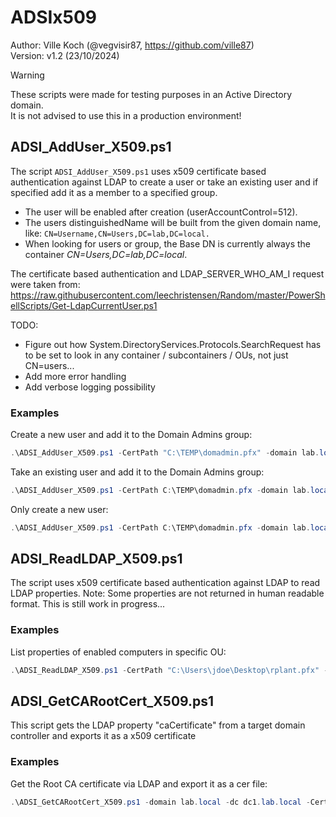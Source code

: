 # ADSIx509
Author:     Ville Koch (@vegvisir87, https://github.com/ville87)   
Version:    v1.2 (23/10/2024)   

> [!WARNING]  
> These scripts were made for testing purposes in an Active Directory domain.    
> It is not advised to use this in a production environment!   

## ADSI_AddUser_X509.ps1
The script `ADSI_AddUser_X509.ps1` uses x509 certificate based authentication against LDAP to create a user or take an existing user and if specified add it as a member to a specified group. 
- The user will be enabled after creation (userAccountControl=512). 
- The users distinguishedName will be built from the given domain name, like: `CN=Username,CN=Users,DC=lab,DC=local.`
- When looking for users or group, the Base DN is currently always the container *CN=Users,DC=lab,DC=local*.
   
The certificate based authentication and LDAP_SERVER_WHO_AM_I request were taken from:   
https://raw.githubusercontent.com/leechristensen/Random/master/PowerShellScripts/Get-LdapCurrentUser.ps1

TODO:   
- Figure out how System.DirectoryServices.Protocols.SearchRequest has to be set to look in any container / subcontainers / OUs, not just CN=users...
- Add more error handling
- Add verbose logging possibility

### Examples 
Create a new user and add it to the Domain Admins group:   
```powershell
.\ADSI_AddUser_X509.ps1 -CertPath "C:\TEMP\domadmin.pfx" -domain lab.local -DCIP 10.0.0.4 -CreateUser Y -samAccountName baduser1 -givenName Hans -sn Landa -AddToGroup Y -groupName "Domain Admins"
```

Take an existing user and add it to the Domain Admins group:   
```powershell
.\ADSI_AddUser_X509.ps1 -CertPath C:\TEMP\domadmin.pfx -domain lab.local -DCIP 10.0.0.4 -CreateUser N -samAccountName someuser1 -AddToGroup Y -groupName "Domain Admins"
```

Only create a new user:   
```powershell
.\ADSI_AddUser_X509.ps1 -CertPath C:\TEMP\domadmin.pfx -domain lab.local -DCIP 10.0.0.4 -CreateUser Y -samAccountName anotheruser1 -givenName Mister -sn Blonde -AddToGroup N
```

## ADSI_ReadLDAP_X509.ps1
The script uses x509 certificate based authentication against LDAP to read LDAP properties.
Note: Some properties are not returned in human readable format. This is still work in progress...

### Examples
List properties of enabled computers in specific OU:    
```powershell
.\ADSI_ReadLDAP_X509.ps1 -CertPath "C:\Users\jdoe\Desktop\rplant.pfx" -domain lab.local -DCIP 10.0.0.4 -LDAPFilter "(&(objectCategory=computer)(!(userAccountControl:1.2.840.113556.1.4.803:=2))((ms-mcs-admpwdexpirationtime=*)))" -DistinguishedName "OU=Workstations,DC=lab,DC=local"
```

## ADSI_GetCARootCert_X509.ps1
This script gets the LDAP property "caCertificate" from a target domain controller and exports it as a x509 certificate

### Examples 
Get the Root CA certificate via LDAP and export it as a cer file:   
```powershell
.\ADSI_GetCARootCert_X509.ps1 -domain lab.local -dc dc1.lab.local -CertExportPath C:\users\jdoe\Desktop
```
